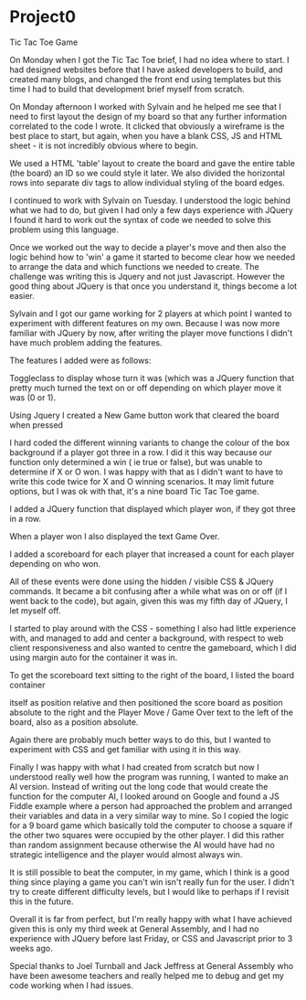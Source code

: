 # Project0
Tic Tac Toe Game

On Monday when I got the Tic Tac Toe brief, I had no idea where to start. I had designed websites before that I have asked developers to build, and created many blogs, 
and changed the front end using templates but this time I had to build that development brief myself from scratch. 

On Monday afternoon I worked with Sylvain and he helped me see that I need to first layout the design of my board 
so that any further information correlated to the code I wrote. It clicked that obviously a wireframe is the best place to start, but again, when you have a blank CSS, JS and HTML sheet - it is not incredibly obvious where to begin. 

We used a HTML 'table' layout to create the board and gave the entire table (the board) an ID so we could style it later. We also divided the horizontal rows into separate div tags to allow individual styling of the board edges.

I continued to work with Sylvain on Tuesday. I understood the logic behind what we had to do, but given I had only a few days experience with JQuery I found it hard to work out the syntax of code we needed to solve this problem using this language. 

Once we worked out the way to decide a player's move and then also the logic behind how to 'win' a game it started to become 
clear how we needed to arrange the data and which functions we needed to create. The challenge was writing this is Jquery and not just Javascript. However the good thing about JQuery is that once you understand it, things become a lot easier.

Sylvain and I got our game working for 2 players at which point I wanted to experiment with different features on my own. 
Because I was now more familiar with JQuery by now, after writing the player move functions 
I didn't have much problem adding the features.

The features I added were as follows:

Toggleclass to display whose turn it was (which was a JQuery function that pretty much turned the text on or off depending on 
which player move it was (0 or 1).

Using Jquery I created a New Game button work that cleared the board when pressed 

I hard coded the different winning variants to change the colour of the box background if a player got three in a row. I did it this way because our function only determined a win ( ie true or false), but was unable to determine if X or O won. I was happy with that as I didn't want to have to write this code twice for X and O winning scenarios. It may limit future options, but I was ok with that, it's a nine board Tic Tac Toe game.

I added a JQuery function that displayed which player won, if they got three in a row. 

When a player won I also displayed the text Game Over. 

I added a scoreboard for each player that increased a count for each player depending on who won.

All of these events were done using the hidden / visible CSS & JQuery commands. It became a bit confusing after a while what was on or off (if I went back to the code), but again, given this was my fifth day of JQuery, I let myself off.

I started to play around with the CSS - something I also had little experience with, and managed to add and center a background, 
with respect to web client responsiveness and also wanted to centre the gameboard, which I did using margin auto for the container it was in.

To get the scoreboard text sitting to the right of the board, I listed the board container <div> itself as position relative and then positioned the score board as position absolute to the right and the Player Move / Game Over text to the left of the board, also as a position absolute.

Again there are probably much better ways to do this, but I wanted to experiment with CSS and get familiar with using it in this way.

Finally I was happy with what I had created from scratch but now I understood really well how the program was running, I wanted to make an AI version. Instead of writing out the long code that would create the function for the computer AI, I looked around on Google and found a JS Fiddle example where a person had approached the problem and arranged their variables and data in a very similar way to mine. So I copied the logic for a 9 board game which basically told the computer to choose a square if the other two squares were occupied by the other player. I did this rather than random assignment because otherwise the AI would have had no strategic intelligence and the player would almost always win. 

It is still possible to beat the computer, in my game, which I think is a good thing since playing a game you can't win isn't really fun for the user. I didn't try to create different difficulty levels, but I would like to perhaps if I revisit this in the future.

Overall it is far from perfect, but I'm really happy with what I have achieved given this is only my third week at General Assembly, and I had no experience with JQuery before last Friday, or CSS and Javascript prior to 3 weeks ago.

Special thanks to Joel Turnball and Jack Jeffress at General Assembly who have been awesome teachers and really helped me to debug and get my code working when I had issues. 

